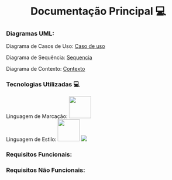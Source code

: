 <div align='center'>
<h1>Documentação Principal 💻</h1>
</div>

<h3>Diagramas UML:</h3>

Diagrama de Casos de Uso: <a href=#>Caso de uso</a>

Diagrama de Sequência: <a href=#>Sequencia</a>

Diagrama de Contexto: <a href=https://github.com/mateus-cc/dsm-fatec-pi-grupo01/blob/main/Documentação/Diagramas/Contexto/Diagrama%20de%20Contexto%20-%20PI.png>Contexto</a>

<div>
<h3>Tecnologias Utilizadas 💻</h3>
Linguagem de Marcação: <img width='60' height='60' src="https://cdn.jsdelivr.net/gh/devicons/devicon@latest/icons/html5/html5-original-wordmark.svg"/>
</div>
<div display='inline'>
Linguagem de Estilo: <img width='60' height='60' src="https://cdn.jsdelivr.net/gh/devicons/devicon@latest/icons/css3/css3-original-wordmark.svg"/></img>
<img src="https://cdn.jsdelivr.net/gh/devicons/devicon@latest/icons/bootstrap/bootstrap-original-wordmark.svg" />

</div>

### Requisitos Funcionais:

### Requisitos Não Funcionais:





